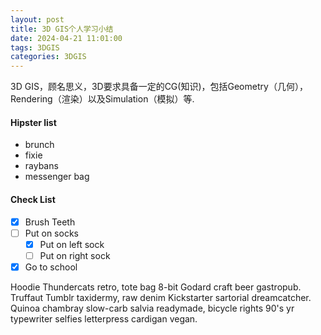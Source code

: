 ```yaml
---
layout: post
title: 3D GIS个人学习小结
date: 2024-04-21 11:01:00
tags: 3DGIS
categories: 3DGIS
---
```


3D GIS，顾名思义，3D要求具备一定的CG(知识)，包括Geometry（几何），Rendering（渲染）以及Simulation（模拟）等.

#### Hipster list

- brunch
- fixie
- raybans
- messenger bag

#### Check List

- [x] Brush Teeth
- [ ] Put on socks
  - [x] Put on left sock
  - [ ] Put on right sock
- [x] Go to school

Hoodie Thundercats retro, tote bag 8-bit Godard craft beer gastropub. Truffaut Tumblr taxidermy, raw denim Kickstarter sartorial dreamcatcher. Quinoa chambray slow-carb salvia readymade, bicycle rights 90's yr typewriter selfies letterpress cardigan vegan.
